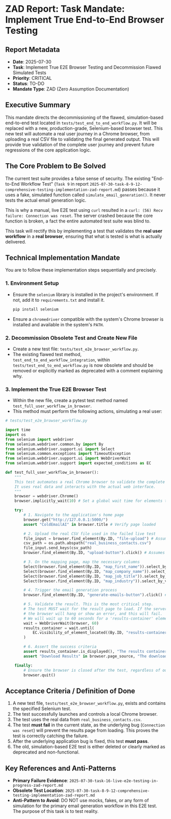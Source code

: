 # ZAD Report: Task Mandate: Implement True End-to-End Browser Testing

## Report Metadata

  - **Date**: 2025-07-30
  - **Task**: Implement True E2E Browser Testing and Decommission Flawed Simulated Tests
  - **Priority**: CRITICAL
  - **Status**: TO-DO
  - **Mandate Type**: ZAD (Zero Assumption Documentation)

## Executive Summary

This mandate directs the decommissioning of the flawed, simulation-based end-to-end test located in `tests/test_end_to_end_workflow.py`. It will be replaced with a new, production-grade, Selenium-based browser test. This new test will automate a real user journey in a Chrome browser, from uploading a real CSV file to validating the final generated output. This will provide true validation of the complete user journey and prevent future regressions of the core application logic.

## The Core Problem to Be Solved

The current test suite provides a false sense of security. The existing "End-to-End Workflow Test" (`Task 9` in report `2025-07-30-task-8-9-12-comprehensive-testing-implementation-zad-report.md`) passes because it uses a fake, simulated function called `simulate_email_generation()`. It never tests the actual email generation logic.

This is why a manual, live E2E test using `curl` resulted in a `curl: (56) Recv failure: Connection was reset`. The server crashed because the core function is broken, a fact the entire automated test suite was blind to.

This task will rectify this by implementing a test that validates the **real user workflow** in a **real browser**, ensuring that what is tested is what is actually delivered.

## Technical Implementation Mandate

You are to follow these implementation steps sequentially and precisely.

### 1\. Environment Setup

  - Ensure the `selenium` library is installed in the project's environment. If not, add it to `requirements.txt` and install it.
    ```bash
    pip install selenium
    ```
  - Ensure a `chromedriver` compatible with the system's Chrome browser is installed and available in the system's `PATH`.

### 2\. Decommission Obsolete Test and Create New File

  - Create a new test file: `tests/test_e2e_browser_workflow.py`.
  - The existing flawed test method, `test_end_to_end_workflow_integration`, within `tests/test_end_to_end_workflow.py` is now obsolete and should be removed or explicitly marked as deprecated with a comment explaining why.

### 3\. Implement the True E2E Browser Test

  - Within the new file, create a pytest test method named `test_full_user_workflow_in_browser`.
  - This method must perform the following actions, simulating a real user:

<!-- end list -->

```python
# tests/test_e2e_browser_workflow.py

import time
import os
from selenium import webdriver
from selenium.webdriver.common.by import By
from selenium.webdriver.support.ui import Select
from selenium.common.exceptions import TimeoutException
from selenium.webdriver.support.ui import WebDriverWait
from selenium.webdriver.support import expected_conditions as EC

def test_full_user_workflow_in_browser():
    """
    This test automates a real Chrome browser to validate the complete user journey.
    It uses real data and interacts with the actual web interface.
    """
    browser = webdriver.Chrome()
    browser.implicitly_wait(10) # Set a global wait time for elements to appear

    try:
        # 1. Navigate to the application's home page
        browser.get("http://127.0.0.1:5000/")
        assert "ColdEmailAI" in browser.title # Verify page loaded

        # 2. Upload the real CSV file used in the failed live test
        file_input = browser.find_element(By.ID, "file-upload") # Assumes id="file-upload"
        csv_path = os.path.abspath("real_business_contacts.csv")
        file_input.send_keys(csv_path)
        browser.find_element(By.ID, "upload-button").click() # Assumes id="upload-button"

        # 3. On the mapping page, map the necessary columns
        Select(browser.find_element(By.ID, "map_first_name")).select_by_visible_text("First Name")
        Select(browser.find_element(By.ID, "map_company_name")).select_by_visible_text("Company")
        Select(browser.find_element(By.ID, "map_job_title")).select_by_visible_text("Job Title")
        Select(browser.find_element(By.ID, "map_industry")).select_by_visible_text("Industry")

        # 4. Trigger the email generation process
        browser.find_element(By.ID, "generate-emails-button").click() # Assumes id="generate-emails-button"

        # 5. Validate the result. This is the most critical step.
        # The test MUST wait for the result page to load. If the server crashes,
        # the browser will hang or show an error, and this will fail.
        # We will wait up to 60 seconds for a 'results-container' element to be visible.
        wait = WebDriverWait(browser, 60)
        results_container = wait.until(
            EC.visibility_of_element_located((By.ID, "results-container"))
        )

        # 6. Assert the success criteria
        assert results_container.is_displayed(), "The results container was not found on the page."
        assert "Download Results" in browser.page_source, "The download link was not found on the results page."

    finally:
        # Ensure the browser is closed after the test, regardless of outcome
        browser.quit()

```

## Acceptance Criteria / Definition of Done

1.  A new test file, `tests/test_e2e_browser_workflow.py`, exists and contains the specified Selenium test.
2.  The test successfully launches and controls a local Chrome browser.
3.  The test uses the real data from `real_business_contacts.csv`.
4.  The test **must fail** in the current state, as the underlying bug (`Connection was reset`) will prevent the results page from loading. This proves the test is correctly catching the failure.
5.  After the underlying application bug is fixed, this test **must pass**.
6.  The old, simulation-based E2E test is either deleted or clearly marked as deprecated and non-functional.

## Key References and Anti-Patterns

  - **Primary Failure Evidence**: `2025-07-30-task-16-live-e2e-testing-in-progress-zad-report.md`
  - **Obsolete Test Location**: `2025-07-30-task-8-9-12-comprehensive-testing-implementation-zad-report.md`
  - **Anti-Pattern to Avoid**: DO NOT use mocks, fakes, or any form of simulation for the primary email generation workflow in this E2E test. The purpose of this task is to test reality.